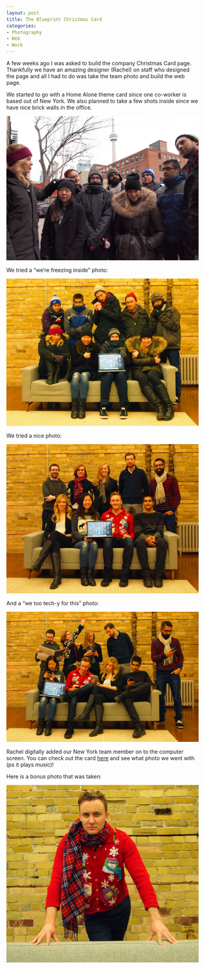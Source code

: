 ```yaml
---
layout: post
title: The Blueprint Christmas Card
categories:
- Photography
- Web
- Work
---
```


A few weeks ago I was asked to build the company Christmas Card page. Thankfully we have an amazing designer (Rachel) on staff who designed the page and all I had to do was take the team photo and build the web page. 

We started to go with a Home Alone theme card since one co-worker is based out of New York. We also planned to take a few shots inside since we have nice brick walls in the office. 

<img src="../images/blog-images/2014-12/PB282887.JPG"> 

We tried a “we’re freezing inside” photo:

<img src="../images/blog-images/2014-12/PB282888.JPG"> 

We tried a nice photo:

<img src="../images/blog-images/2014-12/PB282893.JPG"> 

And a “we too tech-y for this” photo:

<img src="../images/blog-images/2014-12/PB282895.JPG"> 

Rachel digitally added our New York team member on to the computer screen. <span class="standout">You can check out the card <a href="https://theblueprint.com/christmas-card">here</a> and see what photo we went with (ps it plays music)!</span>

Here is a bonus photo that was taken:

<img src="../images/blog-images/2014-12/PB282902.JPG"> 
